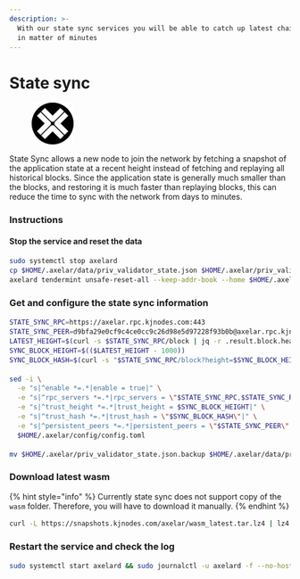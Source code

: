 ```yaml
---
description: >-
  With our state sync services you will be able to catch up latest chain block
  in matter of minutes
---
```


# State sync

<figure><img src="https://github.com/BabyScope/Gitbook/blob/main/images/axelar.png?raw=true" alt=""><figcaption></figcaption></figure>

State Sync allows a new node to join the network by fetching a snapshot of the application state at a recent height instead of fetching and replaying all historical blocks. Since the application state is generally much smaller than the blocks, and restoring it is much faster than replaying blocks, this can reduce the time to sync with the network from days to minutes.

### Instructions <a href="#instructions" id="instructions"></a>

#### Stop the service and reset the data <a href="#stop-the-service-and-reset-the-data" id="stop-the-service-and-reset-the-data"></a>

```bash
sudo systemctl stop axelard
cp $HOME/.axelar/data/priv_validator_state.json $HOME/.axelar/priv_validator_state.json.backup
axelard tendermint unsafe-reset-all --keep-addr-book --home $HOME/.axelar
```

### Get and configure the state sync information

```bash
STATE_SYNC_RPC=https://axelar.rpc.kjnodes.com:443
STATE_SYNC_PEER=d9bfa29e0cf9c4ce0cc9c26d98e5d97228f93b0b@axelar.rpc.kjnodes.com:16556
LATEST_HEIGHT=$(curl -s $STATE_SYNC_RPC/block | jq -r .result.block.header.height)
SYNC_BLOCK_HEIGHT=$(($LATEST_HEIGHT - 1000))
SYNC_BLOCK_HASH=$(curl -s "$STATE_SYNC_RPC/block?height=$SYNC_BLOCK_HEIGHT" | jq -r .result.block_id.hash)

sed -i \
  -e "s|^enable *=.*|enable = true|" \
  -e "s|^rpc_servers *=.*|rpc_servers = \"$STATE_SYNC_RPC,$STATE_SYNC_RPC\"|" \
  -e "s|^trust_height *=.*|trust_height = $SYNC_BLOCK_HEIGHT|" \
  -e "s|^trust_hash *=.*|trust_hash = \"$SYNC_BLOCK_HASH\"|" \
  -e "s|^persistent_peers *=.*|persistent_peers = \"$STATE_SYNC_PEER\"|" \
  $HOME/.axelar/config/config.toml

mv $HOME/.axelar/priv_validator_state.json.backup $HOME/.axelar/data/priv_validator_state.json
```

### Download latest wasm

{% hint style="info" %}
Currently state sync does not support copy of the `wasm` folder. Therefore, you will have to download it manually.
{% endhint %}

```bash
curl -L https://snapshots.kjnodes.com/axelar/wasm_latest.tar.lz4 | lz4 -dc - | tar -xf - -C $HOME/.axelar
```

### Restart the service and check the log

```bash
sudo systemctl start axelard && sudo journalctl -u axelard -f --no-hostname -o cat
```
